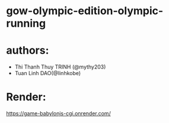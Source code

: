 # gow-olympic-edition-olympic-running
# authors:
- Thi Thanh Thuy TRINH (@mythy203)
- Tuan Linh DAO(@linhkobe)

# Render:
https://game-babylonjs-cgi.onrender.com/ 
